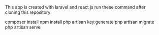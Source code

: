 This app is created with laravel and react js run these command after cloning this repository:

composer install
npm install 
php artisan key:generate 
php artisan migrate 
php artisan serve
